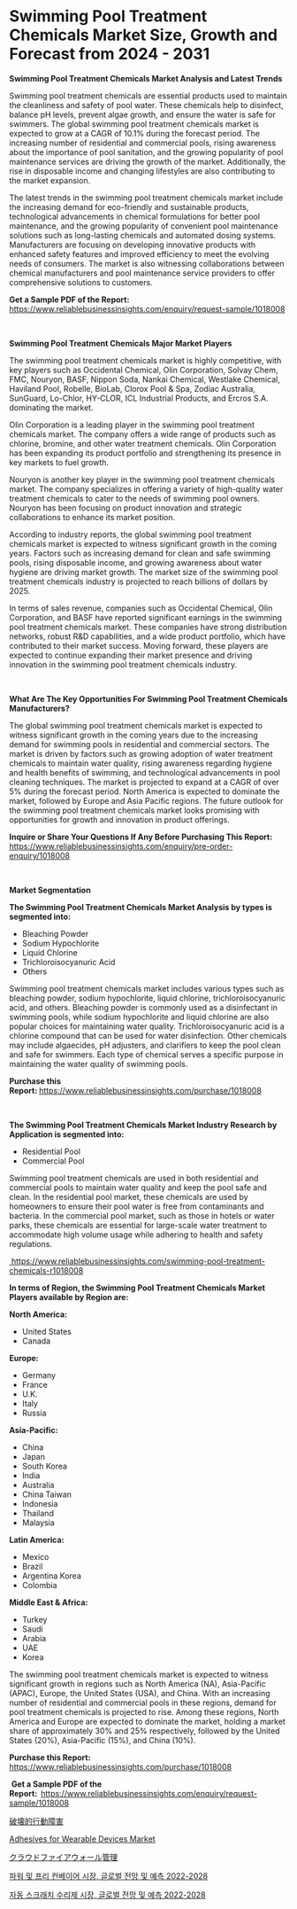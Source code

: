 <p><h1>Swimming Pool Treatment Chemicals Market Size, Growth and Forecast from 2024 - 2031</h1></p><p><strong>Swimming Pool Treatment Chemicals Market Analysis and Latest Trends</strong></p>
<p><p>Swimming pool treatment chemicals are essential products used to maintain the cleanliness and safety of pool water. These chemicals help to disinfect, balance pH levels, prevent algae growth, and ensure the water is safe for swimmers. The global swimming pool treatment chemicals market is expected to grow at a CAGR of 10.1% during the forecast period. The increasing number of residential and commercial pools, rising awareness about the importance of pool sanitation, and the growing popularity of pool maintenance services are driving the growth of the market. Additionally, the rise in disposable income and changing lifestyles are also contributing to the market expansion.</p><p>The latest trends in the swimming pool treatment chemicals market include the increasing demand for eco-friendly and sustainable products, technological advancements in chemical formulations for better pool maintenance, and the growing popularity of convenient pool maintenance solutions such as long-lasting chemicals and automated dosing systems. Manufacturers are focusing on developing innovative products with enhanced safety features and improved efficiency to meet the evolving needs of consumers. The market is also witnessing collaborations between chemical manufacturers and pool maintenance service providers to offer comprehensive solutions to customers.</p></p>
<p><strong>Get a Sample PDF of the Report:&nbsp;</strong> <a href="https://www.reliablebusinessinsights.com/enquiry/request-sample/1018008">https://www.reliablebusinessinsights.com/enquiry/request-sample/1018008</a></p>
<p>&nbsp;</p>
<p><strong>Swimming Pool Treatment Chemicals Major Market Players</strong></p>
<p><p>The swimming pool treatment chemicals market is highly competitive, with key players such as Occidental Chemical, Olin Corporation, Solvay Chem, FMC, Nouryon, BASF, Nippon Soda, Nankai Chemical, Westlake Chemical, Haviland Pool, Robelle, BioLab, Clorox Pool & Spa, Zodiac Australia, SunGuard, Lo-Chlor, HY-CLOR, ICL Industrial Products, and Ercros S.A. dominating the market.</p><p>Olin Corporation is a leading player in the swimming pool treatment chemicals market. The company offers a wide range of products such as chlorine, bromine, and other water treatment chemicals. Olin Corporation has been expanding its product portfolio and strengthening its presence in key markets to fuel growth.</p><p>Nouryon is another key player in the swimming pool treatment chemicals market. The company specializes in offering a variety of high-quality water treatment chemicals to cater to the needs of swimming pool owners. Nouryon has been focusing on product innovation and strategic collaborations to enhance its market position.</p><p>According to industry reports, the global swimming pool treatment chemicals market is expected to witness significant growth in the coming years. Factors such as increasing demand for clean and safe swimming pools, rising disposable income, and growing awareness about water hygiene are driving market growth. The market size of the swimming pool treatment chemicals industry is projected to reach billions of dollars by 2025.</p><p>In terms of sales revenue, companies such as Occidental Chemical, Olin Corporation, and BASF have reported significant earnings in the swimming pool treatment chemicals market. These companies have strong distribution networks, robust R&D capabilities, and a wide product portfolio, which have contributed to their market success. Moving forward, these players are expected to continue expanding their market presence and driving innovation in the swimming pool treatment chemicals industry.</p></p>
<p>&nbsp;</p>
<p><strong>What Are The Key Opportunities For Swimming Pool Treatment Chemicals Manufacturers?</strong></p>
<p><p>The global swimming pool treatment chemicals market is expected to witness significant growth in the coming years due to the increasing demand for swimming pools in residential and commercial sectors. The market is driven by factors such as growing adoption of water treatment chemicals to maintain water quality, rising awareness regarding hygiene and health benefits of swimming, and technological advancements in pool cleaning techniques. The market is projected to expand at a CAGR of over 5% during the forecast period. North America is expected to dominate the market, followed by Europe and Asia Pacific regions. The future outlook for the swimming pool treatment chemicals market looks promising with opportunities for growth and innovation in product offerings.</p></p>
<p><strong>Inquire or Share Your Questions If Any Before Purchasing This Report:</strong> <a href="https://www.reliablebusinessinsights.com/enquiry/pre-order-enquiry/1018008">https://www.reliablebusinessinsights.com/enquiry/pre-order-enquiry/1018008</a></p>
<p>&nbsp;</p>
<p><strong>Market Segmentation</strong></p>
<p><strong>The Swimming Pool Treatment Chemicals Market Analysis by types is segmented into:</strong></p>
<p><ul><li>Bleaching Powder</li><li>Sodium Hypochlorite</li><li>Liquid Chlorine</li><li>Trichloroisocyanuric Acid</li><li>Others</li></ul></p>
<p><p>Swimming pool treatment chemicals market includes various types such as bleaching powder, sodium hypochlorite, liquid chlorine, trichloroisocyanuric acid, and others. Bleaching powder is commonly used as a disinfectant in swimming pools, while sodium hypochlorite and liquid chlorine are also popular choices for maintaining water quality. Trichloroisocyanuric acid is a chlorine compound that can be used for water disinfection. Other chemicals may include algaecides, pH adjusters, and clarifiers to keep the pool clean and safe for swimmers. Each type of chemical serves a specific purpose in maintaining the water quality of swimming pools.</p></p>
<p><strong>Purchase this Report:&nbsp;</strong><a href="https://www.reliablebusinessinsights.com/purchase/1018008">https://www.reliablebusinessinsights.com/purchase/1018008</a></p>
<p>&nbsp;</p>
<p><strong>The Swimming Pool Treatment Chemicals Market Industry Research by Application is segmented into:</strong></p>
<p><ul><li>Residential Pool</li><li>Commercial Pool</li></ul></p>
<p><p>Swimming pool treatment chemicals are used in both residential and commercial pools to maintain water quality and keep the pool safe and clean. In the residential pool market, these chemicals are used by homeowners to ensure their pool water is free from contaminants and bacteria. In the commercial pool market, such as those in hotels or water parks, these chemicals are essential for large-scale water treatment to accommodate high volume usage while adhering to health and safety regulations.</p></p>
<p><a href="https://www.reliablebusinessinsights.com/swimming-pool-treatment-chemicals-r1018008">&nbsp;https://www.reliablebusinessinsights.com/swimming-pool-treatment-chemicals-r1018008</a></p>
<p><strong>In terms of Region, the Swimming Pool Treatment Chemicals Market Players available by Region are:</strong></p>
<p>
    <p> <strong> North America: </strong>
        <ul>
            <li>United States</li>
            <li>Canada</li>
        </ul>
        </p> 
    <p> <strong> Europe: </strong>
        <ul>
            <li>Germany</li>
            <li>France</li>
            <li>U.K.</li>
            <li>Italy</li>
            <li>Russia</li>
        </ul>
        </p> 
    <p> <strong> Asia-Pacific: </strong>
        <ul>
            <li>China</li>
            <li>Japan</li>
            <li>South Korea</li>
            <li>India</li>
            <li>Australia</li>
            <li>China Taiwan</li>
            <li>Indonesia</li>
            <li>Thailand</li>
            <li>Malaysia</li>
        </ul>
        </p> 
    <p> <strong> Latin America: </strong>
        <ul>
            <li>Mexico</li>
            <li>Brazil</li>
            <li>Argentina Korea</li>
            <li>Colombia</li>
        </ul>
        </p> 
    <p> <strong> Middle East & Africa: </strong>
        <ul>
            <li>Turkey</li>
            <li>Saudi</li>
            <li>Arabia</li>
            <li>UAE</li>
            <li>Korea</li>
        </ul>
    </p>
    </p>
<p><p>The swimming pool treatment chemicals market is expected to witness significant growth in regions such as North America (NA), Asia-Pacific (APAC), Europe, the United States (USA), and China. With an increasing number of residential and commercial pools in these regions, demand for pool treatment chemicals is projected to rise. Among these regions, North America and Europe are expected to dominate the market, holding a market share of approximately 30% and 25% respectively, followed by the United States (20%), Asia-Pacific (15%), and China (10%).</p></p>
<p><strong>Purchase this Report: </strong><a href="https://www.reliablebusinessinsights.com/purchase/1018008">https://www.reliablebusinessinsights.com/purchase/1018008</a></p>
<p>&nbsp;<strong>Get a Sample PDF of the Report:&nbsp;&nbsp;</strong><a href="https://www.reliablebusinessinsights.com/enquiry/request-sample/1018008">https://www.reliablebusinessinsights.com/enquiry/request-sample/1018008</a></p>
<p><strong></strong></p>
<p><p><a href="https://medium.com/@barrymundy88/%E8%A1%8C%E5%8B%95%E9%9A%9C%E5%AE%B3%E7%96%BE%E6%82%A3%E3%81%AE%E5%B8%82%E5%A0%B4%E8%A6%8F%E6%A8%A1%E3%81%A8%E5%B8%82%E5%A0%B4%E5%8B%95%E5%90%91-%E5%AE%8C%E5%85%A8%E3%81%AA%E7%94%A3%E6%A5%AD%E6%A6%82%E8%A6%81-2024%E5%B9%B4%E3%81%8B%E3%82%892031%E5%B9%B4-e8f7f721beaa">破壊的行動障害</a></p><p><a href="https://github.com/GroverBarry/Market-Research-Report-List-6/blob/main/adhesives-for-wearable-devices-market.md">Adhesives for Wearable Devices Market</a></p><p><a href="https://medium.com/@darieenson678546/%E3%82%AF%E3%83%A9%E3%82%A6%E3%83%89%E3%83%95%E3%82%A1%E3%82%A4%E3%82%A2%E3%82%A6%E3%82%A9%E3%83%BC%E3%83%AB%E7%AE%A1%E7%90%86%E5%B8%82%E5%A0%B4-%E3%82%BF%E3%82%A4%E3%83%97-%E3%82%A2%E3%83%97%E3%83%AA%E3%82%B1%E3%83%BC%E3%82%B7%E3%83%A7%E3%83%B3-%E5%9C%B0%E7%90%86%E3%81%AB%E3%82%88%E3%82%8B%E5%8C%85%E6%8B%AC%E7%9A%84%E8%A9%95%E4%BE%A1-8ec1cf5d0a46">クラウドファイアウォール管理</a></p><p><a href="https://github.com/plelbej847484502/Market-Research-Report-List-3/blob/main/1676325131215.md">파워 및 프리 컨베이어 시장, 글로벌 전망 및 예측 2022-2028</a></p><p><a href="https://github.com/AnthonyWratten/Market-Research-Report-List-1/blob/main/5994990131214.md">자동 스크래치 수리제 시장, 글로벌 전망 및 예측 2022-2028</a></p></p>